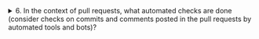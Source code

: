 <details>
   <summary>
      <span style="color: blue, font-weight: bold">6. In the context of pull requests, what automated checks are done (consider checks on commits and comments posted in the pull requests by automated tools and bots)?</span>
   </summary>



</details>